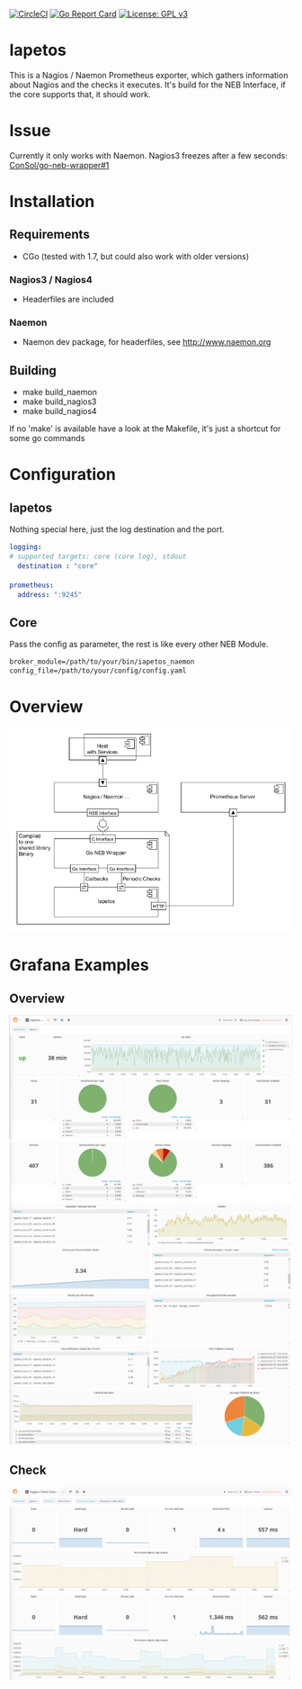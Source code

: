 [![CircleCI](https://circleci.com/gh/Griesbacher/Iapetos.svg?style=shield)](https://circleci.com/gh/Griesbacher/Iapetos)
[![Go Report Card](https://goreportcard.com/badge/github.com/Griesbacher/Iapetos)](https://goreportcard.com/report/github.com/Griesbacher/Iapetos)
[![License: GPL v3](https://img.shields.io/badge/License-GPL%20v3-blue.svg)](http://www.gnu.org/licenses/gpl-3.0)

# Iapetos
This is a Nagios / Naemon Prometheus exporter, which gathers information about Nagios and the checks it executes. It's build for the NEB Interface, if the core supports that, it should work.

# Issue
Currently it only works with Naemon. Nagios3 freezes after a few seconds: [ConSol/go-neb-wrapper#1](https://github.com/ConSol/go-neb-wrapper/issues/1)

# Installation
## Requirements
- CGo (tested with 1.7, but could also work with older versions)
### Nagios3 / Nagios4
- Headerfiles are included
### Naemon
- Naemon dev package, for headerfiles, see http://www.naemon.org

## Building
- make build_naemon
- make build_nagios3
- make build_nagios4

If no 'make' is available have a look at the Makefile, it's just a shortcut for some go commands

# Configuration
## Iapetos
Nothing special here, just the log destination and the port.
```YAML
logging:
# supported targets: core (core log), stdout
  destination : "core"

prometheus:
  address: ":9245"
```

## Core
Pass the config as parameter, the rest is like every other NEB Module.
```
broker_module=/path/to/your/bin/iapetos_naemon config_file=/path/to/your/config/config.yaml
```

# Overview
![Overview](https://github.com/Griesbacher/Iapetos/blob/master/doc/Componentdiagram.bmp)

# Grafana Examples
## Overview
![Overview1](https://github.com/Griesbacher/Iapetos/blob/master/doc/Grafana%20-%20Overview1.PNG)
![Overview2](https://github.com/Griesbacher/Iapetos/blob/master/doc/Grafana%20-%20Overview2.PNG)
![Overview3](https://github.com/Griesbacher/Iapetos/blob/master/doc/Grafana%20-%20Overview3.PNG)

## Check
![Check](https://github.com/Griesbacher/Iapetos/blob/master/doc/Grafana%20-%20Check.PNG)
